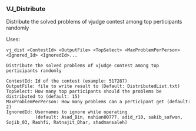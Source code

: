 ### VJ_Distribute
Distribute the solved problems of vjudge contest among top perticipants randomly


Uses:
```
vj_dist <ContestId> <OutputFile> <TopSelect> <MaxProblemPerPerson> <Ignored_Id> <IgnoredId>...

Distribute the solved problems of vjudge contest among top perticipants randomly

ContestId: Id of the contest (example: 517287)
OutputFile: file to write result to (Default: DistributedList.txt)
TopSelect: How many top participants should the problems be distributed to (default: 15)
MaxProblemPerPerson: How many problems can a perticipant get (default: 2)
IgnoredId: Usernames to ignore while operating
           (default: Asad_Bin, nahian00777, adid_r10, sakib_safwan, Sojib_03, Rashfi, Ratnajit_Dhar, shadmansaleh)
```
